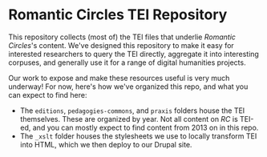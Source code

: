 # Romantic Circles TEI Repository

This repository collects (most of) the TEI files that underlie *Romantic Circles*'s content. We've designed this repository to make it easy for interested researchers to query the TEI directly, aggregate it into interesting corpuses, and generally use it for a range of digital humanities projects.

Our work to expose and make these resources useful is very much underway! For now, here's how we've organized this repo, and what you can expect to find here:

- The `editions`, `pedagogies-commons`, and `praxis` folders house the TEI themselves. These are organized by year. Not all content on *RC* is TEI-ed, and you can mostly expect to find content from 2013 on in this repo.
- The `_xslt` folder houses the stylesheets we use to locally transform TEI into HTML, which we then deploy to our Drupal site.
